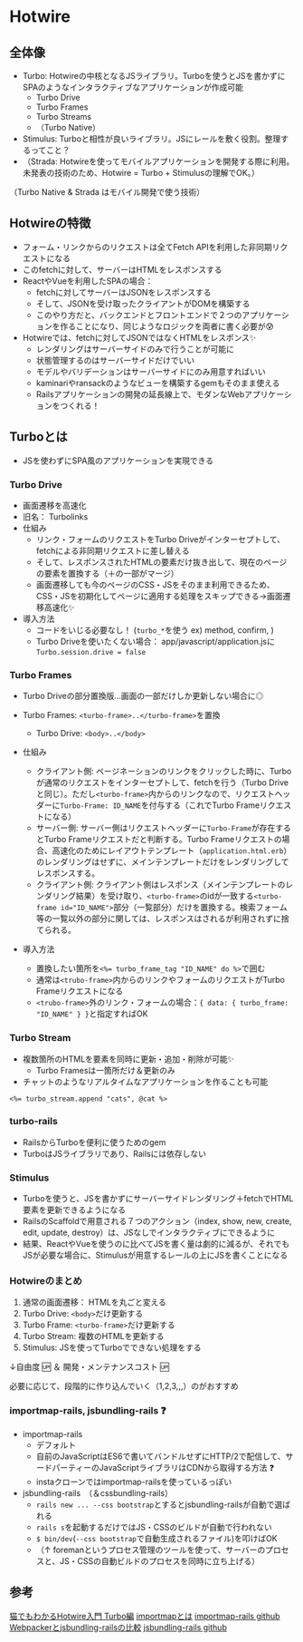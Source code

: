 # Hotwire
## 全体像
- Turbo: Hotwireの中核となるJSライブラリ。Turboを使うとJSを書かずにSPAのようなインタラクティブなアプリケーションが作成可能
  - Turbo Drive
  - Turbo Frames
  - Turbo Streams
  - （Turbo Native）
- Stimulus: Turboと相性が良いライブラリ。JSにレールを敷く役割。整理するってこと？
- （Strada: Hotwireを使ってモバイルアプリケーションを開発する際に利用。未発表の技術のため、Hotwire = Turbo + Stimulusの理解でOK。）

（Turbo Native & Strada はモバイル開発で使う技術）

## Hotwireの特徴
- フォーム・リンクからのリクエストは全てFetch APIを利用した非同期リクエストになる
- このfetchに対して、サーバーはHTMLをレスポンスする
- ReactやVueを利用したSPAの場合：   
  - fetchに対してサーバーはJSONをレスポンスする
  - そして、JSONを受け取ったクライアントがDOMを構築する
  - このやり方だと、バックエンドとフロントエンドで２つのアプリケーションを作ることになり、同じようなロジックを両者に書く必要が😰
- Hotwireでは、fetchに対してJSONではなくHTMLをレスポンス✨
  - レンダリングはサーバーサイドのみで行うことが可能に
  - 状態管理するのはサーバーサイドだけでいい
  - モデルやバリデーションはサーバーサイドにのみ用意すればいい
  - kaminariやransackのようなビューを構築するgemもそのまま使える
  - Railsアプリケーションの開発の延長線上で、モダンなWebアプリケーションをつくれる！

## Turboとは
- JSを使わずにSPA風のアプリケーションを実現できる

### Turbo Drive
- 画面遷移を高速化
- 旧名： Turbolinks
- 仕組み
  - リンク・フォームのリクエストをTurbo Driveがインターセプトして、fetchによる非同期リクエストに差し替える
  - そして、レスポンスされたHTMLの<body>要素だけ抜き出して、現在のページの<body>要素を置換する（＋<head>の一部がマージ）
  - 画面遷移しても今のページのCSS・JSをそのまま利用できるため、CSS・JSを初期化してページに適用する処理をスキップできる→画面遷移高速化✨
- 導入方法
  - コードをいじる必要なし！ (`turbo_*`を使う ex) method, confirm,  )
  - Turbo Driveを使いたくない場合： app/javascript/application.jsに`Turbo.session.drive = false`

### Turbo Frames
- Turbo Driveの部分置換版...画面の一部だけしか更新しない場合に◎
- Turbo Frames: `<turbo-frame>..</turbo-frame>`を置換
  - Turbo Drive: `<body>..</body>` 

- 仕組み
  - クライアント側: ページネーションのリンクをクリックした時に、Turboが通常のリクエストをインターセプトして、fetchを行う（Turbo Driveと同じ）。ただし`<turbo-frame>`内からのリンクなので、リクエストヘッダーに`Turbo-Frame: ID_NAME`を付与する（これでTurbo Frameリクエストになる）
  - サーバー側: サーバー側はリクエストヘッダーに`Turbo-Frame`が存在するとTurbo Frameリクエストだと判断する。Turbo Frameリクエストの場合、高速化のためにレイアウトテンプレート（`application.html.erb`）のレンダリングはせずに、メインテンプレートだけをレンダリングしてレスポンスする。
  - クライアント側: クライアント側はレスポンス（メインテンプレートのレンダリング結果）を受け取り、`<turbo-frame>`のidが一致する`<turbo-frame id="ID_NAME">`部分（一覧部分）だけを置換する。検索フォーム等の一覧以外の部分に関しては、レスポンスはされるが利用されずに捨てられる。

- 導入方法
  - 置換したい箇所を`<%= turbo_frame_tag "ID_NAME" do %>`で囲む
  - 通常は`<trubo-frame>`内からのリンクやフォームのリクエストがTurbo Frameリクエストになる
  - `<trubo-frame>`外のリンク・フォームの場合：`{ data: { turbo_frame: "ID_NAME" } }`と指定すればOK
  
### Turbo Stream
- 複数箇所のHTMLを要素を同時に更新・追加・削除が可能✨
  - Turbo Framesは一箇所だけ＆更新のみ
- チャットのようなリアルタイムなアプリケーションを作ることも可能
```erb
<%= turbo_stream.append "cats", @cat %>
```
### turbo-rails
- RailsからTurboを便利に使うためのgem
- TurboはJSライブラリであり、Railsには依存しない

### Stimulus
- Turboを使うと、JSを書かずにサーバーサイドレンダリング＋fetchでHTML要素を更新できるようになる
- RailsのScaffoldで用意される７つのアクション（index, show, new, create, edit, update, destroy）は、JSなしでインタラクティブにできるように
- 結果、ReactやVueを使うのに比べてJSを書く量は劇的に減るが、それでもJSが必要な場合に、Stimulusが用意するレールの上にJSを書くことになる
  
### Hotwireのまとめ
1. 通常の画面遷移： HTMLを丸ごと変える
2. Turbo Drive: `<body>`だけ更新する
3. Turbo Frame: `<turbo-frame>`だけ更新する
4. Turbo Stream: 複数のHTMLを更新する
5. Stimulus: JSを使ってTurboでできない処理をする
  
↓自由度 🆙 ＆ 開発・メンテナンスコスト 🆙  

必要に応じて、段階的に作り込んでいく（1,2,3,,,）のがおすすめ
  
### importmap-rails, jsbundling-rails ❓
- importmap-rails
  - デフォルト 
  - 自前のJavaScriptはES6で書いてバンドルせずにHTTP/2で配信して、サードパーティーのJavaScriptライブラリはCDNから取得する方法 ❓
  - instaクローンではimportmap-railsを使っているっぽい
- jsbundling-rails　（＆cssbundling-rails）
  - `rails new ... --css bootstrap`とするとjsbundling-railsが自動で選ばれる
  - `rails s`を起動するだけではJS・CSSのビルドが自動で行われない
  - `$ bin/dev`(`--css bootstrap`で自動生成されるファイル)を叩けばOK
  - （↑ foremanというプロセス管理のツールを使って、サーバーのプロセスと、JS・CSSの自動ビルドのプロセスを同時に立ち上げる）
  
## 参考
[猫でもわかるHotwire入門 Turbo編](https://zenn.dev/shita1112/books/cat-hotwire-turbo/viewer/abstract)
[importmapとは](https://zenn.dev/takeyuweb/articles/996adfac0d58fb)
[importmap-rails github](https://github.com/rails/importmap-rails)
[Webpackerとjsbundling-railsの比較](https://techracho.bpsinc.jp/hachi8833/2022_03_17/115294)
[jsbundling-rails github](https://github.com/rails/jsbundling-rails)
